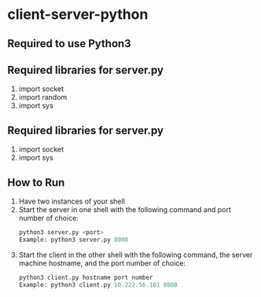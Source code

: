# client-server-python
## Required to use Python3
## Required libraries for server.py
1. import socket
2. import random
3. import sys
## Required libraries for server.py
1. import socket
2. import sys
## How to Run
1. Have two instances of your shell
2. Start the server in one shell with the following command and port number of choice:
   ```python
   python3 server.py <port>
   Example: python3 server.py 8008
3. Start the client in the other shell with the following command, the server machine hostname, and the port number of choice: 
   ```python
   python3 client.py hostname port number
   Example: python3 client.py 10.222.56.101 8008
